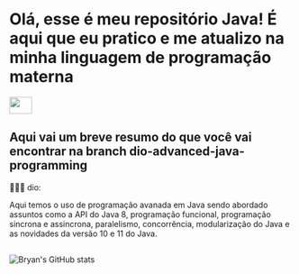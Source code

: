 # Olá, esse é meu repositório Java! É aqui que eu pratico e me atualizo na minha linguagem de programação materna

<div>
  <img align="center" height="30" width="40" src="https://cdn.jsdelivr.net/gh/devicons/devicon/icons/java/java-original.svg" style="max-width: 100%;">
</div>


## Aqui vai um breve resumo do que você vai encontrar na branch dio-advanced-java-programming

👨🏽‍💻 dio: 

Aqui temos o uso de programação avanada em Java sendo abordado assuntos como a API do Java 8, programação funcional, programação sincrona e assincrona, paralelismo, concorrência, modularização do Java e as novidades da versão 10 e 11 do Java.
</div>

##

![Bryan's GitHub stats](https://github-readme-stats.vercel.app/api?username=bryan-cda&count_private=true&include_all_commits=true&theme=dark)


<!--START_SECTION:waka-->
<!--END_SECTION:waka-->

